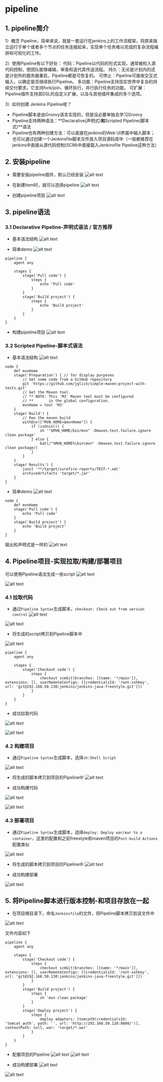 # pipeline

## 1. pipeline简介

1）概念
Pipeline，简单来说，就是一套运行在jenkins上的工作流框架，将原来独立运行于单个或者多个节点的任务连接起来，实现单个任务难以完成的复杂流程编排和可视化的工作。

2）使用Pipeline有以下好处：
代码：Pipeline以代码的形式实现，通常被检入源代码控制，使团队能够编辑，审查和迭代其传送流程。
持久：无论是计划内的还是计划外的服务器重启，Pipeline都是可恢复的。
可停止：Pipeline可接收交互式输入，以确定是否继续执行Pipeline。
多功能：Pipeline支持现实世界中复杂的持续交付要求。它支持fork/join、循环执行，并行执行任务的功能。
可扩展：Pipeline插件支持其DSL的自定义扩展，以及与其他插件集成的多个选项。

3）如何创建 Jenkins Pipeline呢？
* Pipeline脚本是由Groovy语言实现的，但是没必要单独去学习Groovy
* Pipeline支持两种语法：**Declarative(声明式)**和**Scripted Pipeline(脚本式)**语法
* Pipeline也有两种创建方法：可以直接在jenkins的Web UI界面中输入脚本；也可以通过创建一个Jenkinsfile脚本文件放入项目源码库中（一般都推荐在jenkins中直接从源代码控制(SCM)中直接载入Jenkinsfile Pipeline这种方法）


## 2. 安装pipeline

* 需要安装pipeline插件，默认已经安装
![alt text](image.png)

* 在新建item时，就可以选择pipeline
![alt text](99abc476-3e43-43a4-a1ab-71caafe0af79.png)

* 创建pipeline项目
![alt text](bee0d24b-adbe-40b0-bebb-40f0a8ceee77.png)

## 3. pipeline语法
### 3.1 Declarative Pipeline-声明式语法 / 官方推荐
* 基本语法结构
![alt text](image-1.png)

* 简单demo
![alt text](image-2.png)
```
pipeline {
    agent any

    stages {
        stage('Pull code') {
            steps {
                echo 'Pull code'
            }
        }
        stage('Build project') {
            steps {
                echo 'Build project'
            }
        }
    }
}
```
* 构建pipeline项目
![alt text](412fe98c-0d96-41d4-9dc8-474a48f24893.png)

### 3.2 Scripted Pipeline-脚本式语法
* 基本语法结构
![alt text](image-3.png)
```
node {
    def mvnHome
    stage('Preparation') { // for display purposes
        // Get some code from a GitHub repository
        git 'https://github.com/jglick/simple-maven-project-with-tests.git'
        // Get the Maven tool.
        // ** NOTE: This 'M3' Maven tool must be configured
        // **       in the global configuration.
        mvnHome = tool 'M3'
    }
    stage('Build') {
        // Run the maven build
        withEnv(["MVN_HOME=$mvnHome"]) {
            if (isUnix()) {
                sh '"$MVN_HOME/bin/mvn" -Dmaven.test.failure.ignore clean package'
            } else {
                bat(/"%MVN_HOME%\bin\mvn" -Dmaven.test.failure.ignore clean package/)
            }
        }
    }
    stage('Results') {
        junit '**/target/surefire-reports/TEST-*.xml'
        archiveArtifacts 'target/*.jar'
    }
}

```

* 简单demo
![alt text](56ef025d-4001-433d-939d-824fb47e9769.png)
```
node {
    def mvnHome
    stage('Pull code') {
        echo 'Pull code'
    }
    stage('Build project') {
        echo 'Build project'
    }
}
```
输出和声明式是一样的
![alt text](5b208fda-cd66-46a4-8dd9-897edd67b78a.png)

## 4. Pipeline项目-实现拉取/构建/部署项目

可以使用Pipeline语法生成一些script
![alt text](04e8be2b-904a-4dec-b573-120989608d11.png)

![alt text](0c43b363-148b-4e04-956e-fcd0152177fa.png)

### 4.1 拉取代码
* 通过`Pipeline Syntax`生成脚本，`checkout: Check out from version control`
![alt text](27f81150-8adf-4ff0-a529-501dbcb4ed0d.png)

![alt text](08e193eb-532c-4c91-9633-3128f7ba0cf7.png)

* 将生成的script拷贝到Pipeline脚本中

![alt text](8c48c28e-ec59-464b-a128-a3658e64d8cc.png)

```
pipeline {
    agent any

    stages {
        stage('Checkout code') {
            steps {
                checkout scmGit(branches: [[name: '*/main']], extensions: [], userRemoteConfigs: [[credentialsId: 'root-sshkey', url: 'git@192.168.50.130:jenkins/jenkins-java-freestyle.git']])
            }
        }
    }
}
```

* 成功拉取代码

![alt text](bd8fab36-7c84-4e14-8520-ada863a61476.png)

![alt text](435b15d5-f4e2-4a19-a51e-40283ba7e165.png)

### 4.2 构建项目
* 通过`Pipeline Syntax`生成脚本，选择`sh:Shell Script`

![alt text](QQ_1740139738663.png)

* 将生成的脚本拷贝到项目的Pipeline中
![alt text](8a5735e3-5af6-4023-995a-42e8d1fa83e9.png)

* 成功构建代码

![alt text](48eb06ba-80ba-42d4-bbdc-b6f515e7b065.png)

![alt text](7fd9b618-ea0e-4540-9009-b509ca8b9404.png)

### 4.3 部署项目
* 通过`Pipeline Syntax`生成脚本，选择`deploy: Deploy war/ear to a container`，这里的配置和之前freestyle和maven项目的`Post-build Actions`配置类似

![alt text](16a393a1-6908-4648-b8c5-57912e7a4bf1.png)

* 将生成的脚本拷贝到项目的Pipeline中
![alt text](5c650a29-47a4-45e0-8a95-8677e6bdb021.png)

* 成功构建部署

![alt text](fac70a22-f820-4a42-affc-65f9baefe38c.png)


## 5. 将Pipeline脚本进行版本控制-和项目存放在一起
* 在项目根目录下，命名`Jenkinsfile`的文件，将Pipeline脚本拷贝到该文件中

![alt text](d2f424c7-48e3-4f95-92c2-da17ae25dc6f.png)

文件内容如下
```
pipeline {
    agent any

    stages {
        stage('Checkout code') {
            steps {
                checkout scmGit(branches: [[name: '*/main']], extensions: [], userRemoteConfigs: [[credentialsId: 'root-sshkey', url: 'git@192.168.50.130:jenkins/jenkins-java-freestyle.git']])
            }
        }
        stage('Build project') {
            steps {
                sh 'mvn clean package'
            }
        }
        stage('Deploy project') {
            steps {
                deploy adapters: [tomcat9(credentialsId: 'tomcat_auth', path: '', url: 'http://192.168.50.120:8080/')], contextPath: null, war: 'target/*.war'
            }
        }
    }
}
```

* 配置项目的Pipeline
![alt text](8d38ce7e-d43d-484b-86cf-929b99a14d26.png)
![alt text](c7338922-361d-485d-a20c-7e4e10f01690.png)

* 成功构建部署
![alt text](cb508623-8b04-473c-b046-bece6a0b006e.png)

![alt text](9066f041-1f84-4b1c-b1f7-268d59424ca1.png)